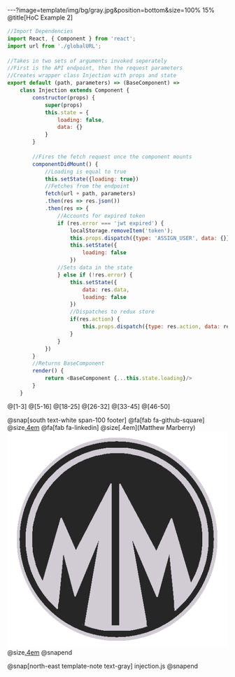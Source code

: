 ---?image=template/img/bg/gray.jpg&position=bottom&size=100% 15%
@title[HoC Example 2]

```javascript
//Import Dependencies
import React, { Component } from 'react';
import url from './globalURL';

//Takes in two sets of arguments invoked seperately
//First is the API endpoint, then the request parameters
//Creates wrapper class Injection with props and state
export default (path, parameters) => (BaseComponent) => 
    class Injection extends Component {
        constructor(props) {
            super(props)
            this.state = {
                loading: false,
                data: {}
            }
        }

        //Fires the fetch request once the component mounts
        componentDidMount() {
            //Loading is equal to true
            this.setState({loading: true})
            //Fetches from the endpoint
            fetch(url + path, parameters)
            .then(res => res.json())
            .then(res => {
                //Accounts for expired token
                if (res.error === 'jwt expired') {
                    localStorage.removeItem('token');
                    this.props.dispatch({type: 'ASSIGN_USER', data: {}})
                    this.setState({
                        loading: false
                    })
                //Sets data in the state
                } else if (!res.error) {
                    this.setState({
                        data: res.data,
                        loading: false
                    })
                    //Dispatches to redux store
                    if(res.action) {
                        this.props.dispatch({type: res.action, data: res.data});
                    }
                }
            })
        }
        //Returns BaseComponent
        render() {
            return <BaseComponent {...this.state.loading}/>
        }
    }
```

@[1-3]
@[5-16]
@[18-25]
@[26-32]
@[33-45]
@[46-50]

@snap[south text-white span-100 footer]
@fa[fab fa-github-square]
@size[.4em](marberrym)
@fa[fab fa-linkedin]
@size[.4em](Matthew Marberry)
<img src="/template/img/MMLogoColored.png" class="logo">
@size[.4em](matthew-marberry.com)
@snapend

@snap[north-east template-note text-gray]
injection.js
@snapend